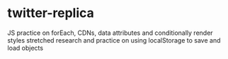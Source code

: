 # twitter-replica
JS practice on forEach, CDNs, data attributes and conditionally render styles
stretched research and practice on using localStorage to save and load objects

